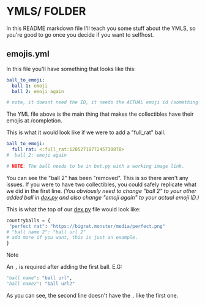 # YMLS/ FOLDER
In this README markdown file I'll teach you some stuff about the YMLS, so you're good to go once you decide if you want to selfhost.

## emojis.yml
In this file you'll have something that looks like this:
```yml
ball_to_emoji:
  ball 1: emoji
  ball 2: emoji again

# note, it doesnt need the ID, it needs the ACTUAL emoji id (something like <:full_rat:1205271877245730878>), you can get it by doing \:emoji_name: please note that it is CasE SensItivE
```
The YML file above is the main thing that makes the collectibles have their emojis at /completion.

This is what it would look like if we were to add a "full_rat" ball.
```yml
ball_to_emoji:
  full rat: <:full_rat:1205271877245730878>
#  ball 2: emoji again

# NOTE: The ball needs to be in bot.py with a working image link.
```
You can see the "ball 2" has been "removed". This is so there aren't any issues. If you were to have two collectibles, you could safely replicate what we did in the first line. *(You obviously need to change "ball 2" to your other added ball in [dex.py](https://github.com/wascertified/dockerless-dex/blob/main/dex.py) and also change "emoji again" to your actual emoji ID.)*

This is what the top of our [dex.py](https://github.com/wascertified/dockerless-dex/blob/main/dex.py) file would look like:
```py
countryballs = {
 "perfect rat": "https://bigrat.monster/media/perfect.png"
# "ball name 2": "ball url 2"
# add more if you want, this is just an example.
}
```
> [!NOTE]
> An `,` is required after adding the first ball. E.G:
> 
> ```py
> "ball name": "ball url",
> "ball name2": "ball url2"
> ```
> 
> As you can see, the second line doesn't have the `,` like the first one.